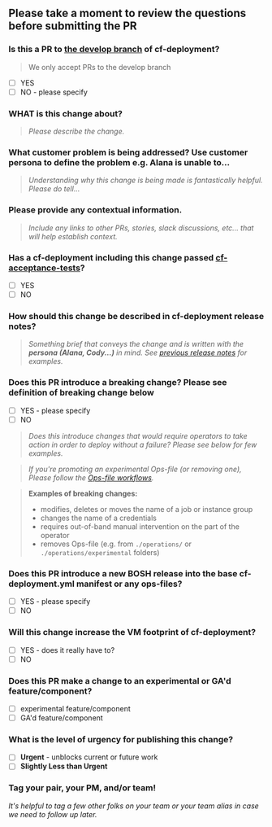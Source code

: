 ## Please take a moment to review the questions before submitting the PR

### Is this a PR to [the develop branch](https://github.com/cloudfoundry/cf-deployment/tree/develop) of cf-deployment?

> We only accept PRs to the develop branch

- [ ] YES 
- [ ] NO - please specify

### WHAT is this change about?

> _Please describe the change._

### What customer problem is being addressed? Use customer persona to define the problem e.g. Alana is unable to...

> _Understanding why this change is being made is fantastically helpful. Please do tell..._

### Please provide any contextual information.

> _Include any links to other PRs, stories, slack discussions, etc... that will help establish context._

### Has a cf-deployment including this change passed [cf-acceptance-tests](https://github.com/cloudfoundry/cf-acceptance-tests)?

- [ ] YES
- [ ] NO

### How should this change be described in cf-deployment release notes?

> _Something brief that conveys the change and is written with the **persona (Alana, Cody...)** in mind. See [previous release notes](https://github.com/cloudfoundry/cf-deployment/releases) for examples._

### Does this PR introduce a breaking change? Please see definition of breaking change below

- [ ] YES - please specify
- [ ] NO

> _Does this introduce changes that would require operators to take action in order to deploy without a failure? Please see below for few examples._

> _If you're promoting an experimental Ops-file (or removing one), Please follow the [Ops-file workflows](https://github.com/cloudfoundry/cf-deployment/blob/master/ops-file-promotion-workflow.md)._

> **Examples of breaking changes:**
> - modifies, deletes or moves the name of a job or instance group
> - changes the name of a credentials
> - requires out-of-band manual intervention on the part of the operator
> - removes Ops-file (e.g. from `./operations/` or `./operations/experimental` folders)

### Does this PR introduce a new BOSH release into the base cf-deployment.yml manifest or any ops-files?

- [ ] YES - please specify
- [ ] NO

### Will this change increase the VM footprint of cf-deployment?

- [ ] YES - does it really have to?
- [ ] NO

### Does this PR make a change to an experimental or GA'd feature/component?

- [ ] experimental feature/component
- [ ] GA'd feature/component

### What is the level of urgency for publishing this change?

- [ ] **Urgent** - unblocks current or future work
- [ ] **Slightly Less than Urgent**

### Tag your pair, your PM, and/or team!

_It's helpful to tag a few other folks on your team or your team alias in case we need to follow up later._
